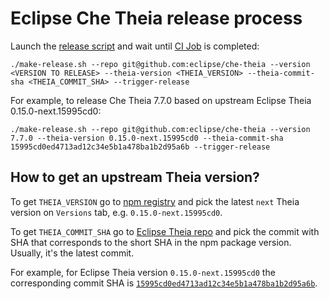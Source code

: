 # Eclipse Che Theia release process

Launch the [release script](make-release.sh) and wait until [CI Job](https://ci.centos.org/view/Devtools/job/devtools-che-theia-che-release) is completed:

```
./make-release.sh --repo git@github.com:eclipse/che-theia --version <VERSION TO RELEASE> --theia-version <THEIA_VERSION> --theia-commit-sha <THEIA_COMMIT_SHA> --trigger-release
```

For example, to release Che Theia 7.7.0 based on upstream Eclipse Theia 0.15.0-next.15995cd0:
```
./make-release.sh --repo git@github.com:eclipse/che-theia --version 7.7.0 --theia-version 0.15.0-next.15995cd0 --theia-commit-sha 15995cd0ed4713ad12c34e5b1a478ba1b2d95a6b --trigger-release
```

## How to get an upstream Theia version?

To get `THEIA_VERSION` go to [npm registry](https://www.npmjs.com/package/@theia/core) and pick the latest `next` Theia version on `Versions` tab, e.g. `0.15.0-next.15995cd0`.

To get `THEIA_COMMIT_SHA` go to [Eclipse Theia repo](https://github.com/eclipse-theia/theia/commits/master) and pick the commit with SHA that corresponds to the short SHA in the npm package version. Usually, it's the latest commit.

For example, for Eclipse Theia version `0.15.0-next.15995cd0` the corresponding commit SHA is [`15995cd0ed4713ad12c34e5b1a478ba1b2d95a6b`](https://github.com/eclipse-theia/theia/commit/15995cd0ed4713ad12c34e5b1a478ba1b2d95a6b).

